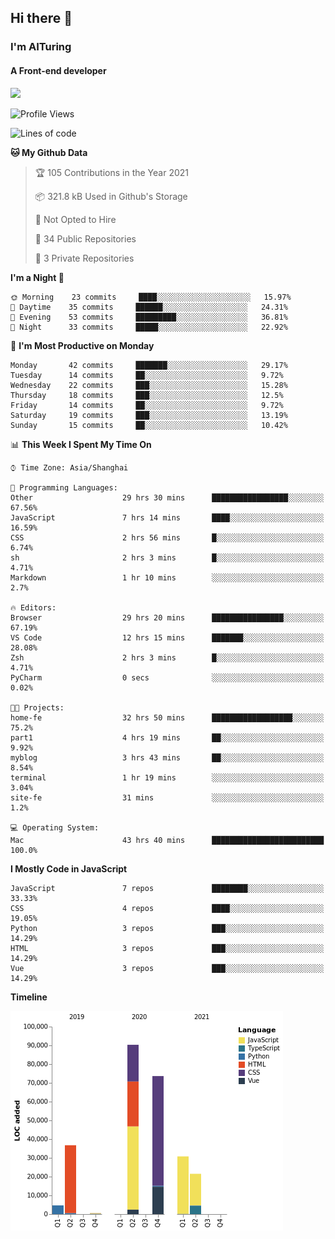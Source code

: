 ## Hi there 👋
### I'm AITuring
#### A Front-end developer

<img src="./dhx.gif" width="400px"/>

<!--START_SECTION:waka-->
![Profile Views](http://img.shields.io/badge/Profile%20Views-1-blue)

![Lines of code](https://img.shields.io/badge/From%20Hello%20World%20I%27ve%20Written-258222%20lines%20of%20code-blue)

**🐱 My Github Data** 

> 🏆 105 Contributions in the Year 2021
 > 
> 📦 321.8 kB Used in Github's Storage 
 > 
> 🚫 Not Opted to Hire
 > 
> 📜 34 Public Repositories 
 > 
> 🔑 3 Private Repositories  
 > 
**I'm a Night 🦉** 

```text
🌞 Morning    23 commits     ████░░░░░░░░░░░░░░░░░░░░░   15.97% 
🌆 Daytime    35 commits     ██████░░░░░░░░░░░░░░░░░░░   24.31% 
🌃 Evening    53 commits     █████████░░░░░░░░░░░░░░░░   36.81% 
🌙 Night      33 commits     █████░░░░░░░░░░░░░░░░░░░░   22.92%

```
📅 **I'm Most Productive on Monday** 

```text
Monday       42 commits     ███████░░░░░░░░░░░░░░░░░░   29.17% 
Tuesday      14 commits     ██░░░░░░░░░░░░░░░░░░░░░░░   9.72% 
Wednesday    22 commits     ███░░░░░░░░░░░░░░░░░░░░░░   15.28% 
Thursday     18 commits     ███░░░░░░░░░░░░░░░░░░░░░░   12.5% 
Friday       14 commits     ██░░░░░░░░░░░░░░░░░░░░░░░   9.72% 
Saturday     19 commits     ███░░░░░░░░░░░░░░░░░░░░░░   13.19% 
Sunday       15 commits     ██░░░░░░░░░░░░░░░░░░░░░░░   10.42%

```


📊 **This Week I Spent My Time On** 

```text
⌚︎ Time Zone: Asia/Shanghai

💬 Programming Languages: 
Other                    29 hrs 30 mins      █████████████████░░░░░░░░   67.56% 
JavaScript               7 hrs 14 mins       ████░░░░░░░░░░░░░░░░░░░░░   16.59% 
CSS                      2 hrs 56 mins       █░░░░░░░░░░░░░░░░░░░░░░░░   6.74% 
sh                       2 hrs 3 mins        █░░░░░░░░░░░░░░░░░░░░░░░░   4.71% 
Markdown                 1 hr 10 mins        ░░░░░░░░░░░░░░░░░░░░░░░░░   2.7%

🔥 Editors: 
Browser                  29 hrs 20 mins      ████████████████░░░░░░░░░   67.19% 
VS Code                  12 hrs 15 mins      ███████░░░░░░░░░░░░░░░░░░   28.08% 
Zsh                      2 hrs 3 mins        █░░░░░░░░░░░░░░░░░░░░░░░░   4.71% 
PyCharm                  0 secs              ░░░░░░░░░░░░░░░░░░░░░░░░░   0.02%

🐱‍💻 Projects: 
home-fe                  32 hrs 50 mins      ██████████████████░░░░░░░   75.2% 
part1                    4 hrs 19 mins       ██░░░░░░░░░░░░░░░░░░░░░░░   9.92% 
myblog                   3 hrs 43 mins       ██░░░░░░░░░░░░░░░░░░░░░░░   8.54% 
terminal                 1 hr 19 mins        ░░░░░░░░░░░░░░░░░░░░░░░░░   3.04% 
site-fe                  31 mins             ░░░░░░░░░░░░░░░░░░░░░░░░░   1.2%

💻 Operating System: 
Mac                      43 hrs 40 mins      █████████████████████████   100.0%

```

**I Mostly Code in JavaScript** 

```text
JavaScript               7 repos             ████████░░░░░░░░░░░░░░░░░   33.33% 
CSS                      4 repos             ████░░░░░░░░░░░░░░░░░░░░░   19.05% 
Python                   3 repos             ███░░░░░░░░░░░░░░░░░░░░░░   14.29% 
HTML                     3 repos             ███░░░░░░░░░░░░░░░░░░░░░░   14.29% 
Vue                      3 repos             ███░░░░░░░░░░░░░░░░░░░░░░   14.29%

```


**Timeline**

![Chart not found](https://raw.githubusercontent.com/AITuring/AITuring/main/charts/bar_graph.png) 


<!--END_SECTION:waka-->


